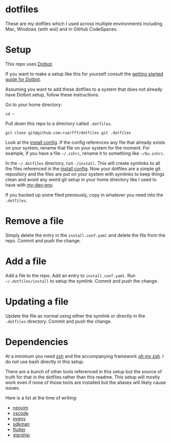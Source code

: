 # dotfiles

These are my dotfiles which I used across multiple environments including Mac, Windows (with wsl) and in GitHub CodeSpaces.

# Setup

This repo uses [Dotbot](https://github.com/anishathalye/dotbot).

If you want to make a setup like this for yourself consult the [getting started guide for Dotbot](https://github.com/anishathalye/dotbot#getting-started).

Assuming you want to add these dotfiles to a system that does not already have Dotbot setup, follow these instructions.


Go to your home directory:

`cd ~`

Pull down this repo to a directory called `.dotfiles`.

`git clone git@github.com:ruarfff/dotfiles.git .dotfiles`

Look at the [install config](https://github.com/ruarfff/dotfiles/blob/main/install.conf.yaml). If the config references any file that already exists on your system, rename that file on your system for the moment. For example, if you have a file `~/.zshrc`, rename it to something like `~/bu.zshrc`.

In the `~/.dotfiles` directory, run `./install`. This will create symlinks to all the files referenced in the [install config](https://github.com/ruarfff/dotfiles/blob/main/install.conf.yaml). Now your dotfiles are a simple git repository and the files are put on your system with symlinks to keep things clean and avoid any weird git setup in your home directory like I used to have with [my-dev-env](https://github.com/ruarfff/my-dev-env).

If you backed up some filed previously, copy in whatever you need into the `.dotfiles`.

# Remove a file

Simply delete the entry in the `install.conf.yaml` and delete the file from the repo. Commit and push the change.

# Add a file

Add a file to the repo. Add an entry to `install.conf.yaml`. Run `~/.dotfiles/install` to setup the symlink. Commit and push the change.

# Updating a file

Update the file as normal using either the symlink or directly in the `.dotfiles` directory. Commit and push the change.

# Dependencies

At a minimum you need [zsh](http://zsh.sourceforge.net/Doc/Release/zsh_toc.html) and the accompanying framework [oh my zsh](https://ohmyz.sh/). I do not use bash directly in this setup.

There are a bunch of other tools referenced in this setup but the source of truth for that in the dotfiles rather than this readme. This setup will mostly work even if none of those tools are installed but the aliases will likely cause issues.

Here is a list at the time of writing:

- [neovim](https://github.com/neovim/neovim/wiki/Installing-Neovim)
- [vscode](https://code.visualstudio.com/)
- [pyenv](https://github.com/pyenv/pyenv)
- [sdkman](https://sdkman.io/)
- [flutter](https://flutter.dev/)
- [starship](https://starship.rs/)

